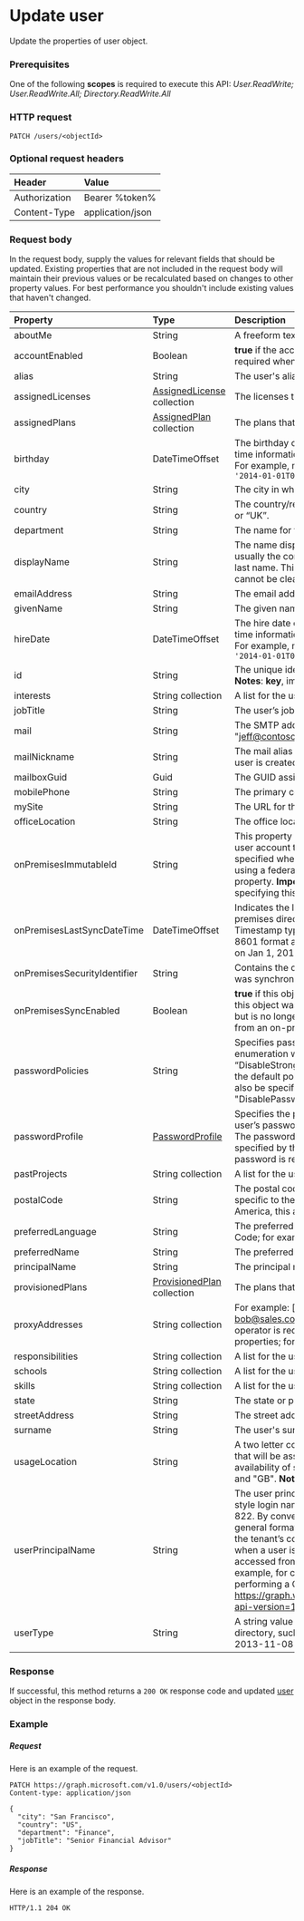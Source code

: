 # Update user

Update the properties of user object.
### Prerequisites
One of the following **scopes** is required to execute this API: 
*User.ReadWrite; User.ReadWrite.All; Directory.ReadWrite.All*

### HTTP request
<!-- { "blockType": "ignored" } -->
```http
PATCH /users/<objectId>
```
### Optional request headers
| Header       | Value|
|:-----------|:------|
| Authorization  | Bearer %token%  |
| Content-Type  | application/json  |

### Request body
In the request body, supply the values for relevant fields that should be updated. Existing properties that are not included in the request body will maintain their previous values or be recalculated based on changes to other property values. For best performance you shouldn't include existing values that haven't changed.

| Property	   | Type	|Description|
|:---------------|:--------|:----------|
|aboutMe|String|A freeform text entry field for the user to describe themselves.|
|accountEnabled|Boolean|                **true** if the account is enabled; otherwise, **false**. This property is required when a user is created.            |
|alias|String|The user's alias. Typically the SMTP address of the user.|
|assignedLicenses|[AssignedLicense](assignedlicense.md) collection|The licenses that are assigned to the user.                            **Notes**: not nullable.            |
|assignedPlans|[AssignedPlan](assignedplan.md) collection|The plans that are assigned to the user.                            **Notes**: not nullable.            |
|birthday|DateTimeOffset|The birthday of the user. The Timestamp type represents date and time information using ISO 8601 format and is always in UTC time. For example, midnight UTC on Jan 1, 2014 would look like this: `'2014-01-01T00:00:00Z'`|
|city|String|The city in which the user is located.|
|country|String|The country/region in which the user is located; for example, “US” or “UK”.|
|department|String|The name for the department in which the user works.|
|displayName|String|The name displayed in the address book for the user. This is usually the combination of the user's first name, middle initial and last name. This property is required when a user is created and it cannot be cleared during updates.|
|emailAddress|String|The email address of the user.|
|givenName|String|The given name (first name) of the user.|
|hireDate|DateTimeOffset|The hire date of the user. The Timestamp type represents date and time information using ISO 8601 format and is always in UTC time. For example, midnight UTC on Jan 1, 2014 would look like this: `'2014-01-01T00:00:00Z'`|
|id|String|The unique identifier for the user. Inherited from [DirectoryObject].                            **Notes**: **key**, immutable, not nullable, unique.             Read-only.|
|interests|String collection|A list for the user to describe their interests.|
|jobTitle|String|The user’s job title.|
|mail|String|The SMTP address for the user, for example, "jeff@contoso.onmicrosoft.com".|
|mailNickname|String|The mail alias for the user. This property must be specified when a user is created.|
|mailboxGuid|Guid|The GUID assigned to the user's mailbox.|
|mobilePhone|String|The primary cellular telephone number for the user.|
|mySite|String|The URL for the user's personal site.|
|officeLocation|String|The office location in the user's place of business.|
|onPremisesImmutableId|String|This property is used to associate an on-premises Active Directory user account to their Azure AD user object. This property must be specified when creating a new user account in the Graph if you are using a federated domain for the user’s **userPrincipalName** (UPN) property.                            **Important:** The **$** and **_** characters cannot be used when specifying this property.                                                    |
|onPremisesLastSyncDateTime|DateTimeOffset|Indicates the last time at which the object was synced with the on-premises directory; for example: "2013-02-16T03:04:54Z". The Timestamp type represents date and time information using ISO 8601 format and is always in UTC time. For example, midnight UTC on Jan 1, 2014 would look like this: `'2014-01-01T00:00:00Z'`|
|onPremisesSecurityIdentifier|String|Contains the on-premises security identifier (SID) for the user that was synchronized from on-premises to the cloud.|
|onPremisesSyncEnabled|Boolean|                **true** if this object is synced from an on-premises directory; **false** if this object was originally synced from an on-premises directory but is no longer synced; **null** if this object has never been synced from an on-premises directory (default).            |
|passwordPolicies|String|Specifies password policies for the user. This value is an enumeration with one possible value being “DisableStrongPassword”, which allows weaker passwords than the default policy to be specified. “DisablePasswordExpiration” can also be specified. The two may be specified together; for example: "DisablePasswordExpiration, DisableStrongPassword".|
|passwordProfile|[PasswordProfile](passwordprofile.md)|Specifies the password profile for the user. The profile contains the user’s password. This property is required when a user is created.            The password in the profile must satisfy minimum requirements as specified by the **passwordPolicies** property. By default, a strong password is required.|
|pastProjects|String collection|A list for the user to enumerate their past projects.|
|postalCode|String|The postal code for the user's postal address. The postal code is specific to the user's country/region. In the United States of America, this attribute contains the ZIP code.|
|preferredLanguage|String|The preferred language for the user. Should follow ISO 639-1 Code; for example "en-US".|
|preferredName|String|The preferred name for the user.|
|principalName|String|The principal name for the user.|
|provisionedPlans|[ProvisionedPlan](provisionedplan.md) collection|The plans that are provisioned for the user.                            **Notes**: not nullable.            |
|proxyAddresses|String collection|For example: ["SMTP: bob@contoso.com", "smtp: bob@sales.contoso.com"]                            **Notes**: unique, not nullable, the **any** operator is required for filter expressions on multi-valued properties; for more information.            |
|responsibilities|String collection|A list for the user to enumerate their responsibilities.|
|schools|String collection|A list for the user to enumerate the schools they have attended.|
|skills|String collection|A list for the user to enumerate their skills.|
|state|String|The state or province in the user's address.|
|streetAddress|String|The street address of the user's place of business.|
|surname|String|The user's surname (family name or last name).|
|usageLocation|String|A two letter country code (ISO standard 3166). Required for users that will be assigned licenses due to legal requirement to check for availability of services in countries.  Examples include: "US", "JP", and "GB".                            **Notes**: not nullable.|
|userPrincipalName|String|The user principal name (UPN) of the user. The UPN is an Internet-style login name for the user based on the Internet standard RFC 822. By convention, this should map to the user's email name. The general format is alias@domain, where domain must be present in the tenant’s collection of verified domains. This property is required when a user is created.             The verified domains for the tenant can be accessed from the **VerifiedDomains** property of [TenantDetail]. For example, for contoso.onmicosoft.com, tenant detail can be read by performing a GET to the following URL: https://graph.windows.net/contoso.onmicrosoft.com/tenantDetails?api-version=1.5.                            **Notes**: **key**, unique.            |
|userType|String|A string value that can be used to classify user types in your directory, such as “Member” and “Guest”.                            **Notes**: Requires version 2013-11-08 or newer.            |

### Response
If successful, this method returns a `200 OK` response code and updated [user](../resources/user.md) object in the response body.
### Example
##### Request
Here is an example of the request.
<!-- {
  "blockType": "request",
  "name": "update_user"
}-->
```http
PATCH https://graph.microsoft.com/v1.0/users/<objectId>
Content-type: application/json

{
  "city": "San Francisco",
  "country": "US",
  "department": "Finance",
  "jobTitle": "Senior Financial Advisor"
}
```
##### Response
Here is an example of the response.
<!-- {
  "blockType": "response",
  "truncated": false,
  "@odata.type": "microsoft.graph.user"
} -->
```http
HTTP/1.1 204 OK
```

<!-- uuid: 8fcb5dbc-d5aa-4681-8e31-b001d5168d79
2015-10-25 14:57:30 UTC -->
<!-- {
  "type": "#page.annotation",
  "description": "Update user",
  "keywords": "",
  "section": "documentation",
  "tocPath": ""
}-->